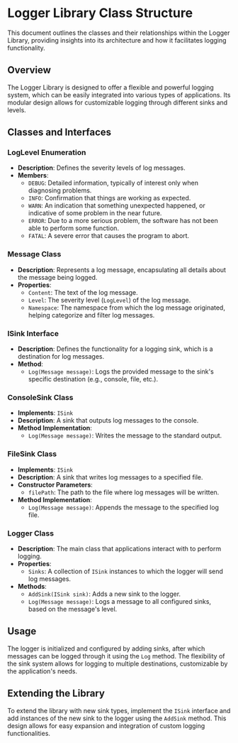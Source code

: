 ﻿# Logger Library Class Structure

This document outlines the classes and their relationships within the Logger Library, providing insights into its architecture and how it facilitates logging functionality.

## Overview

The Logger Library is designed to offer a flexible and powerful logging system, which can be easily integrated into various types of applications. Its modular design allows for customizable logging through different sinks and levels.

## Classes and Interfaces

### LogLevel Enumeration

- **Description**: Defines the severity levels of log messages.
- **Members**:
  - `DEBUG`: Detailed information, typically of interest only when diagnosing problems.
  - `INFO`: Confirmation that things are working as expected.
  - `WARN`: An indication that something unexpected happened, or indicative of some problem in the near future.
  - `ERROR`: Due to a more serious problem, the software has not been able to perform some function.
  - `FATAL`: A severe error that causes the program to abort.

### Message Class

- **Description**: Represents a log message, encapsulating all details about the message being logged.
- **Properties**:
  - `Content`: The text of the log message.
  - `Level`: The severity level (`LogLevel`) of the log message.
  - `Namespace`: The namespace from which the log message originated, helping categorize and filter log messages.

### ISink Interface

- **Description**: Defines the functionality for a logging sink, which is a destination for log messages.
- **Method**:
  - `Log(Message message)`: Logs the provided message to the sink's specific destination (e.g., console, file, etc.).

### ConsoleSink Class

- **Implements**: `ISink`
- **Description**: A sink that outputs log messages to the console.
- **Method Implementation**:
  - `Log(Message message)`: Writes the message to the standard output.

### FileSink Class

- **Implements**: `ISink`
- **Description**: A sink that writes log messages to a specified file.
- **Constructor Parameters**:
  - `filePath`: The path to the file where log messages will be written.
- **Method Implementation**:
  - `Log(Message message)`: Appends the message to the specified log file.

### Logger Class

- **Description**: The main class that applications interact with to perform logging.
- **Properties**:
  - `Sinks`: A collection of `ISink` instances to which the logger will send log messages.
- **Methods**:
  - `AddSink(ISink sink)`: Adds a new sink to the logger.
  - `Log(Message message)`: Logs a message to all configured sinks, based on the message's level.

## Usage

The logger is initialized and configured by adding sinks, after which messages can be logged through it using the `Log` method. The flexibility of the sink system allows for logging to multiple destinations, customizable by the application's needs.

## Extending the Library

To extend the library with new sink types, implement the `ISink` interface and add instances of the new sink to the logger using the `AddSink` method. This design allows for easy expansion and integration of custom logging functionalities.

